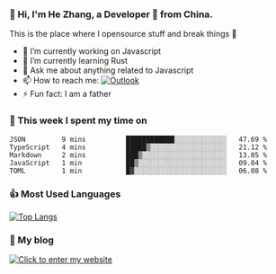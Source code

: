 ### 👋 Hi, I'm He Zhang, a Developer 🚀 from China.

This is the place where I opensource stuff and break things :rofl:

- 🔭  I’m currently working on Javascript
- 🌱  I’m currently learning Rust
- 💬  Ask me about anything related to Javascript
- 📫  How to reach me: [![Outlook](https://img.shields.io/badge/-Outlook-0078D4?style=flat&logo=Microsoft-Outlook&logoColor=white)](mailto:zhanghecool@outlook.com)
- ⚡  Fun fact: I am a father

### 💪 This week I spent my time on 
<!--START_SECTION:waka-->
```text
JSON         9 mins          ████████████░░░░░░░░░░░░░   47.69 % 
TypeScript   4 mins          █████▒░░░░░░░░░░░░░░░░░░░   21.12 % 
Markdown     2 mins          ███▒░░░░░░░░░░░░░░░░░░░░░   13.05 % 
JavaScript   1 min           ██▒░░░░░░░░░░░░░░░░░░░░░░   09.04 % 
TOML         1 min           █▓░░░░░░░░░░░░░░░░░░░░░░░   06.08 % 
```
<!--END_SECTION:waka-->

### 👍 Most Used Languages
[![Top Langs](https://github-readme-stats.vercel.app/api/top-langs/?username=zhanghecool&layout=compact)](https://zhanghe.cool)

### 🌈 My blog 
[![Click to enter my website](https://cdn.jsdelivr.net/gh/zhanghecool/assets/images/gif/zhanghecools.gif)](https://zhanghe.cool)

